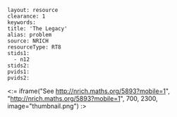 ````
layout: resource
clearance: 1
keywords:
title: 'The Legacy'
alias: problem
source: NRICH
resourceType: RT8
stids1: 
  - n12
stids2:
pvids1:
pvids2:

````

<:= iframe("See http://nrich.maths.org/5893?mobile=1", "http://nrich.maths.org/5893?mobile=1", 700, 2300, image="thumbnail.png") :>

